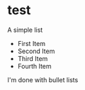 # test

A simple list
 - First Item
 - Second Item
 - Third Item
 - Fourth Item
 
 I'm done with bullet lists
